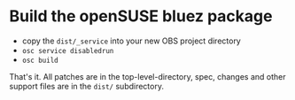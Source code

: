 # Build the openSUSE bluez package

   * copy the `dist/_service` into your new OBS project directory
   * `osc service disabledrun`
   * `osc build`

That's it.
All patches are in the top-level-directory, spec, changes and other support files are in the `dist/` subdirectory.

